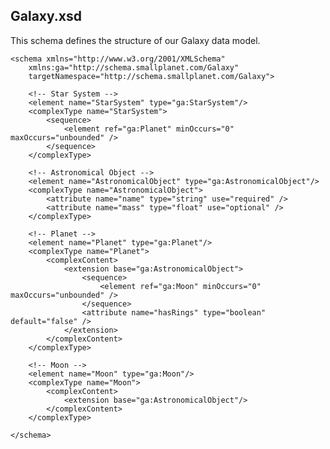 ## Galaxy.xsd

This schema defines the structure of our Galaxy data model.
<pre><code>&lt;schema xmlns="http://www.w3.org/2001/XMLSchema"
    xmlns:ga="http://schema.smallplanet.com/Galaxy"
    targetNamespace="http://schema.smallplanet.com/Galaxy"&gt;
    
    &lt;!-- Star System --&gt;
    &lt;element name="StarSystem" type="ga:StarSystem"/&gt;
    &lt;complexType name="StarSystem"&gt;
    	&lt;sequence&gt;
            &lt;element ref="ga:Planet" minOccurs="0" maxOccurs="unbounded" /&gt;
        &lt;/sequence&gt;
    &lt;/complexType&gt;
	
    &lt;!-- Astronomical Object --&gt;
    &lt;element name="AstronomicalObject" type="ga:AstronomicalObject"/&gt;
    &lt;complexType name="AstronomicalObject"&gt;
        &lt;attribute name="name" type="string" use="required" /&gt;
        &lt;attribute name="mass" type="float" use="optional" /&gt;
    &lt;/complexType&gt;
    
    &lt;!-- Planet --&gt;
    &lt;element name="Planet" type="ga:Planet"/&gt;
    &lt;complexType name="Planet"&gt;
        &lt;complexContent&gt;
            &lt;extension base="ga:AstronomicalObject"&gt;
                &lt;sequence&gt;
                    &lt;element ref="ga:Moon" minOccurs="0" maxOccurs="unbounded" /&gt;
                &lt;/sequence&gt;
                &lt;attribute name="hasRings" type="boolean" default="false" /&gt;
            &lt;/extension&gt;
        &lt;/complexContent&gt;
    &lt;/complexType&gt;
    
    &lt;!-- Moon --&gt;
    &lt;element name="Moon" type="ga:Moon"/&gt;
    &lt;complexType name="Moon"&gt;
        &lt;complexContent&gt;
            &lt;extension base="ga:AstronomicalObject"/&gt;
        &lt;/complexContent&gt;
    &lt;/complexType&gt;
    
&lt;/schema&gt;
</code></pre>
